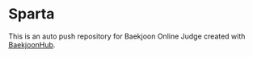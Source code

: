 # Sparta
This is an auto push repository for Baekjoon Online Judge created with [BaekjoonHub](https://github.com/BaekjoonHub/BaekjoonHub).
